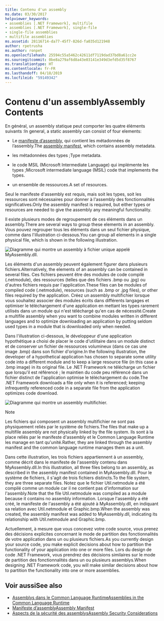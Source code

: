 ```yaml
---
title: Contenu d'un assembly
ms.date: 03/30/2017
helpviewer_keywords:
- assemblies [.NET Framework], multifile
- assemblies [.NET Framework], single-file
- single-file assemblies
- multifile assemblies
ms.assetid: 28116714-da77-45f7-826d-fa035d121948
author: rpetrusha
ms.author: ronpet
ms.openlocfilehash: 25594c55a5462c42611df7119dad37bd8a61cc2e
ms.sourcegitcommit: 0be8a279af6d8a43e03141e349d3efd5d35f8767
ms.translationtype: HT
ms.contentlocale: fr-FR
ms.lasthandoff: 04/18/2019
ms.locfileid: "59149342"
---
```

# <a name="assembly-contents"></a><span data-ttu-id="17473-102">Contenu d'un assembly</span><span class="sxs-lookup"><span data-stu-id="17473-102">Assembly Contents</span></span>
<span data-ttu-id="17473-103">En général, un assembly statique peut comporter les quatre éléments suivants :</span><span class="sxs-lookup"><span data-stu-id="17473-103">In general, a static assembly can consist of four elements:</span></span>  
  
-   <span data-ttu-id="17473-104">Le [manifeste d’assembly](../../../docs/framework/app-domains/assembly-manifest.md), qui contient les métadonnées de l’assembly.</span><span class="sxs-lookup"><span data-stu-id="17473-104">The [assembly manifest](../../../docs/framework/app-domains/assembly-manifest.md), which contains assembly metadata.</span></span>  
  
-   <span data-ttu-id="17473-105">les métadonnées des types ;</span><span class="sxs-lookup"><span data-stu-id="17473-105">Type metadata.</span></span>  
  
-   <span data-ttu-id="17473-106">le code MSIL (Microsoft Intermediate Language) qui implémente les types ;</span><span class="sxs-lookup"><span data-stu-id="17473-106">Microsoft intermediate language (MSIL) code that implements the types.</span></span>  
  
-   <span data-ttu-id="17473-107">un ensemble de ressources.</span><span class="sxs-lookup"><span data-stu-id="17473-107">A set of resources.</span></span>  
  
 <span data-ttu-id="17473-108">Seul le manifeste d'assembly est requis, mais soit les types, soit les ressources sont nécessaires pour donner à l'assembly des fonctionnalités significatives.</span><span class="sxs-lookup"><span data-stu-id="17473-108">Only the assembly manifest is required, but either types or resources are needed to give the assembly any meaningful functionality.</span></span>  
  
 <span data-ttu-id="17473-109">Il existe plusieurs modes de regroupement de ces éléments dans un assembly.</span><span class="sxs-lookup"><span data-stu-id="17473-109">There are several ways to group these elements in an assembly.</span></span> <span data-ttu-id="17473-110">Vous pouvez regrouper tous les éléments dans un seul fichier physique, comme dans l'illustration ci-dessous.</span><span class="sxs-lookup"><span data-stu-id="17473-110">You can group all elements in a single physical file, which is shown in the following illustration.</span></span>  
  
 ![Diagramme qui montre un assembly à fichier unique appelé MyAssembly.dll.](./media/assembly-contents/single-file-assembly.gif)  
  
 <span data-ttu-id="17473-112">Les éléments d'un assembly peuvent également figurer dans plusieurs fichiers.</span><span class="sxs-lookup"><span data-stu-id="17473-112">Alternatively, the elements of an assembly can be contained in several files.</span></span> <span data-ttu-id="17473-113">Ces fichiers peuvent être des modules de code compilé (.netmodule), des ressources (telles que des fichiers .bmp ou .jpg) ou d'autres fichiers requis par l'application.</span><span class="sxs-lookup"><span data-stu-id="17473-113">These files can be modules of compiled code (.netmodule), resources (such as .bmp or .jpg files), or other files required by the application.</span></span> <span data-ttu-id="17473-114">Créez un assembly multifichier lorsque vous souhaitez associer des modules écrits dans différents langages et optimiser le téléchargement d'une application en mettant les types rarement utilisés dans un module qui n'est téléchargé qu'en cas de nécessité.</span><span class="sxs-lookup"><span data-stu-id="17473-114">Create a multifile assembly when you want to combine modules written in different languages and to optimize downloading an application by putting seldom used types in a module that is downloaded only when needed.</span></span>  
  
 <span data-ttu-id="17473-115">Dans l'illustration ci-dessous, le développeur d'une application hypothétique a choisi de placer le code d'utilitaire dans un module distinct et de conserver un fichier de ressources volumineux (dans ce cas une image .bmp) dans son fichier d'origine.</span><span class="sxs-lookup"><span data-stu-id="17473-115">In the following illustration, the developer of a hypothetical application has chosen to separate some utility code into a different module and to keep a large resource file (in this case a .bmp image) in its original file.</span></span> <span data-ttu-id="17473-116">Le .NET Framework ne télécharge un fichier que lorsqu'il est référencé ; le maintien du code peu référencé dans un fichier distinct de l'application optimise le téléchargement du code.</span><span class="sxs-lookup"><span data-stu-id="17473-116">The .NET Framework downloads a file only when it is referenced; keeping infrequently referenced code in a separate file from the application optimizes code download.</span></span>  
  
 ![Diagramme qui montre un assembly multifichier.](./media/assembly-contents/multifile-assembly-diagram.gif) 
  
> [!NOTE]
>  <span data-ttu-id="17473-118">Les fichiers qui composent un assembly multifichier ne sont pas physiquement reliés par le système de fichiers.</span><span class="sxs-lookup"><span data-stu-id="17473-118">The files that make up a multifile assembly are not physically linked by the file system.</span></span> <span data-ttu-id="17473-119">Ils sont à la place reliés par le manifeste d'assembly et le Common Language Runtime les manage en tant qu'unité.</span><span class="sxs-lookup"><span data-stu-id="17473-119">Rather, they are linked through the assembly manifest and the common language runtime manages them as a unit.</span></span>  
  
 <span data-ttu-id="17473-120">Dans cette illustration, les trois fichiers appartiennent à un assembly, comme décrit dans le manifeste de l'assembly contenu dans MyAssembly.dll.</span><span class="sxs-lookup"><span data-stu-id="17473-120">In this illustration, all three files belong to an assembly, as described in the assembly manifest contained in MyAssembly.dll.</span></span> <span data-ttu-id="17473-121">Pour le système de fichiers, il s'agit de trois fichiers distincts.</span><span class="sxs-lookup"><span data-stu-id="17473-121">To the file system, they are three separate files.</span></span> <span data-ttu-id="17473-122">Notez que le fichier Util.netmodule a été compilé comme un module car il ne contient pas d'information sur l'assembly.</span><span class="sxs-lookup"><span data-stu-id="17473-122">Note that the file Util.netmodule was compiled as a module because it contains no assembly information.</span></span> <span data-ttu-id="17473-123">Lorsque l'assembly a été créé, le manifeste de l'assembly a été ajouté à MyAssembly.dll, en indiquant sa relation avec Util.netmodule et Graphic.bmp.</span><span class="sxs-lookup"><span data-stu-id="17473-123">When the assembly was created, the assembly manifest was added to MyAssembly.dll, indicating its relationship with Util.netmodule and Graphic.bmp.</span></span>  
  
 <span data-ttu-id="17473-124">Actuellement, à mesure que vous concevez votre code source, vous prenez des décisions explicites concernant le mode de partition des fonctionnalités de votre application dans un ou plusieurs fichiers.</span><span class="sxs-lookup"><span data-stu-id="17473-124">As you currently design your source code, you make explicit decisions about how to partition the functionality of your application into one or more files.</span></span> <span data-ttu-id="17473-125">Lors du design de code .NET Framework, vous prendrez des décisions similaires sur le mode de partition des fonctionnalités dans un ou plusieurs assemblys.</span><span class="sxs-lookup"><span data-stu-id="17473-125">When designing .NET Framework code, you will make similar decisions about how to partition the functionality into one or more assemblies.</span></span>  
  
## <a name="see-also"></a><span data-ttu-id="17473-126">Voir aussi</span><span class="sxs-lookup"><span data-stu-id="17473-126">See also</span></span>

- [<span data-ttu-id="17473-127">Assemblys dans le Common Language Runtime</span><span class="sxs-lookup"><span data-stu-id="17473-127">Assemblies in the Common Language Runtime</span></span>](../../../docs/framework/app-domains/assemblies-in-the-common-language-runtime.md)
- [<span data-ttu-id="17473-128">Manifeste d’assembly</span><span class="sxs-lookup"><span data-stu-id="17473-128">Assembly Manifest</span></span>](../../../docs/framework/app-domains/assembly-manifest.md)
- [<span data-ttu-id="17473-129">Aspects de la sécurité des assemblys</span><span class="sxs-lookup"><span data-stu-id="17473-129">Assembly Security Considerations</span></span>](../../../docs/framework/app-domains/assembly-security-considerations.md)
